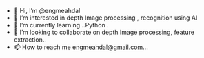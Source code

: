 - 👋 Hi, I’m @engmeahdal
- 👀 I’m interested in depth Image processing , recognition using AI
- 🌱 I’m currently learning ..Python .
- 💞️ I’m looking to collaborate on depth Image processing, feature extraction..
- 📫 How to reach me engmeahdal@gmail.com...

<!---
engmeahdal/engmeahdal is a ✨ special ✨ repository because its `README.md` (this file) appears on your GitHub profile.
You can click the Preview link to take a look at your changes.
--->
